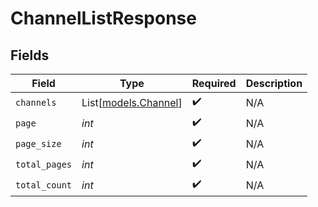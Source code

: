 # ChannelListResponse


## Fields

| Field                                        | Type                                         | Required                                     | Description                                  |
| -------------------------------------------- | -------------------------------------------- | -------------------------------------------- | -------------------------------------------- |
| `channels`                                   | List[[models.Channel](../models/channel.md)] | :heavy_check_mark:                           | N/A                                          |
| `page`                                       | *int*                                        | :heavy_check_mark:                           | N/A                                          |
| `page_size`                                  | *int*                                        | :heavy_check_mark:                           | N/A                                          |
| `total_pages`                                | *int*                                        | :heavy_check_mark:                           | N/A                                          |
| `total_count`                                | *int*                                        | :heavy_check_mark:                           | N/A                                          |